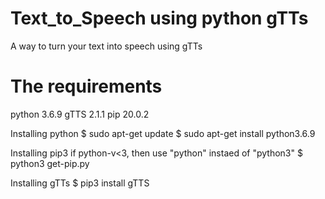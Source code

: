 # Text_to_Speech using python gTTs
A way to turn your text into speech using gTTs

# The requirements
python 3.6.9
gTTS 2.1.1
pip 20.0.2

Installing python
$ sudo apt-get update
$ sudo apt-get install python3.6.9

Installing pip3 
if python-v<3, then use "python" instaed of "python3"
$ python3 get-pip.py

Installing gTTs
$ pip3 install gTTS
